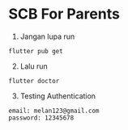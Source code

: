# SCB For Parents

1. Jangan lupa run 
```
flutter pub get
```
2. Lalu run 
```
flutter doctor
```
3. Testing Authentication
```
email: melan123@gmail.com
password: 12345678
```